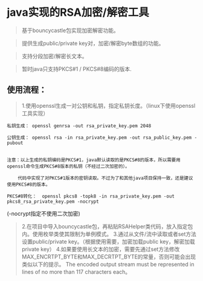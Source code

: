 ﻿# java实现的RSA加密/解密工具


> 基于bouncycastle包实现加密解密功能。

> 提供生成public/private key对，加密/解密byte数组的功能。

> 支持分段加密/解密长文本。

> 暂时java只支持PKCS#1 / PKCS#8编码的版本.



## 使用流程：

> 1.使用openssl生成一对公钥和私钥，指定私钥长度。（linux下使用openssl工具实现）

    私钥生成： openssl genrsa -out rsa_private_key.pem 2048

    公钥生成： openssl rsa -in rsa_private_key.pem -out rsa_public_key.pem -pubout

    
    注意：以上生成的私钥编码是PKCS#1，java默认读取的是PKCS#8的版本，所以需要用openssl命令生成PKCS#8版本的私钥（不经过二次加密的）。

        代码中实现了对PKCS#1版本的密钥读取。不过为了和其他java项目保持一致，还是建议使用PKCS#8的版本。

    PKCS#8转化：  openssl pkcs8 -topk8 -in rsa_private_key.pem -out pkcs8_rsa_private_key.pem -nocrypt
  (-nocrypt指定不使用二次加密)

> 2.在项目中导入bouncycastle包，再粘贴RSAHelper类代码，放入指定包内。使用枚举类使其限制为单例模式。
> 3.通过从文件/流中读取或者set方法设置public/private key。（根据使用需要，加密加载public key，解密加载private key）
> 4.如果要使用长文本的加密，需要先通过set方法修改MAX_ENCRTPT_BYTE和MAX_DECRTPT_BYTE的常量，否则可能会出现类似以下的提示。
    The encoded output stream must be represented in lines of no more than 117 characters each。